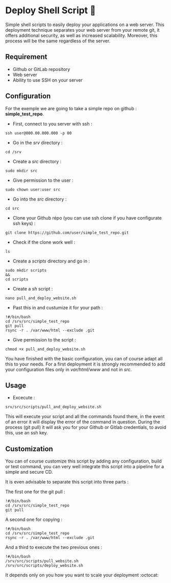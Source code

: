 # Deploy Shell Script :rocket:

Simple shell scripts to easily deploy your applications on a web server.
This deployment technique separates your web server from your remote git, it offers additional security, as well as increased scalability. Moreover, this process will be the same regardless of the server.

## Requirement

* Github or GitLab repository
* Web server
* Ability to use SSH on your server

## Configuration

For the exemple we are going to take a simple repo on github : **simple_test_repo**.

* First, connect to you server with ssh : 
```shell
ssh user@000.00.000.000 -p 00
```
* Go in the *srv* directory : 
```shell
cd /srv
```
* Create a *src* directory  : 
```shell
sudo mkdir src
```
* Give permission to the user  : 
```shell
sudo chown user:user src
```
* Go into the *src* directory : 
```shell
cd src
```
* Clone your Github répo (you can use ssh clone if you have configurate ssh keys) : 
```shell
git clone https://github.com/user/simple_test_repo.git
``` 

* Check if the clone work well : 
```shell
ls
```
* Create a *scripts* directory and go in : 
```shell
sudo mkdir scripts
&&
cd scripts
```
* Create a *sh* script : 
```shell
nano pull_and_deploy_website.sh
```
* Past this in and custumize it for your path :
```shell
!#/bin/bash
cd /srv/src/simple_test_repo
git pull
rsync -r . /var/www/html --exclude .git
```

* Give permission to the script : 
```shell
chmod +x pull_and_deploy_website.sh
```
You have finished with the basic configuration, you can of course adapt all this to your needs. For a first deployment it is strongly recommended to add your configuration files only in *var/html/www* and not in *src*.

## Usage

* Excecute : 
```shell
srv/src/scripts/pull_and_deploy_website.sh
```
This will execute your script and all the commands found there, in the event of an error it will display the error of the command in question. During the process (git pull) it will ask you for your Github or Gitlab credentials, to avoid this, use an ssh key. 

## Customization

You can of course customize this script by adding any configuration, build or test command, you can very well integrate this script into a pipeline for a simple and secure CD.

It is even advisable to separate this script into three parts : 

The first one for the git pull : 

```shell
!#/bin/bash
cd /srv/src/simple_test_repo
git pull
```

A second one for copying : 

```shell
!#/bin/bash
cd /srv/src/simple_test_repo
rsync -r . /var/www/html --exclude .git
```
And a third to execute the two previous ones : 

```shell
!#/bin/bash
/srv/src/scripts/pull_website.sh
/srv/src/scripts/deploy_website.sh

```

It depends only on you how you want to scale your deployment :octocat:
